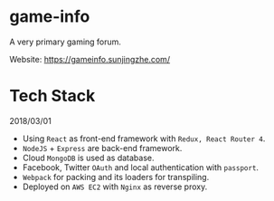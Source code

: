 # game-info

A very primary gaming forum.

Website: https://gameinfo.sunjingzhe.com/


Tech Stack
===
2018/03/01 

* Using ``React`` as front-end framework with ``Redux, React Router 4``. 
* ``NodeJS`` + ``Express`` are back-end framework.
* Cloud ``MongoDB`` is used as database.
* Facebook, Twitter ``OAuth`` and local authentication with ``passport``.
* ``Webpack`` for packing and its loaders for transpiling.
* Deployed on ``AWS EC2`` with ``Nginx`` as reverse proxy. 